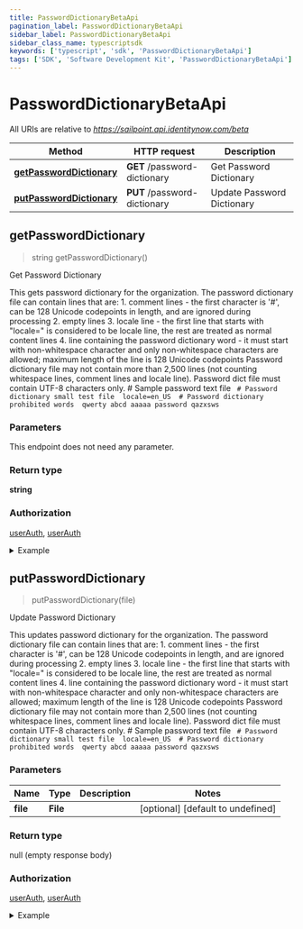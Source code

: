```yaml
---
title: PasswordDictionaryBetaApi
pagination_label: PasswordDictionaryBetaApi
sidebar_label: PasswordDictionaryBetaApi
sidebar_class_name: typescriptsdk
keywords: ['typescript', 'sdk', 'PasswordDictionaryBetaApi'] 
tags: ['SDK', 'Software Development Kit', 'PasswordDictionaryBetaApi']
---
```


# PasswordDictionaryBetaApi

All URIs are relative to *https://sailpoint.api.identitynow.com/beta*

Method | HTTP request | Description
------------- | ------------- | -------------
[**getPasswordDictionary**](PasswordDictionaryBetaApi.md#getPasswordDictionary) | **GET** /password-dictionary | Get Password Dictionary
[**putPasswordDictionary**](PasswordDictionaryBetaApi.md#putPasswordDictionary) | **PUT** /password-dictionary | Update Password Dictionary



## getPasswordDictionary

> string getPasswordDictionary()

Get Password Dictionary

This gets password dictionary for the organization. The password dictionary file can contain lines that are: 1. comment lines - the first character is \'#\', can be 128 Unicode codepoints in length, and are ignored during processing 2. empty lines 3. locale line - the first line that starts with \"locale=\" is considered to be locale line, the rest are treated as normal content lines 4. line containing the password dictionary word - it must start with non-whitespace character and only non-whitespace characters are allowed;         maximum length of the line is 128 Unicode codepoints   Password dictionary file may not contain more than 2,500 lines (not counting whitespace lines, comment lines and locale line).   Password dict file must contain UTF-8 characters only.  # Sample password text file  ```  # Password dictionary small test file  locale=en_US  # Password dictionary prohibited words  qwerty abcd aaaaa password qazxsws  ```

### Parameters

This endpoint does not need any parameter.

### Return type

**string**

### Authorization

[userAuth](https://developer.sailpoint.com/docs/api/v3/identity-security-cloud-v-3-api#authentication), [userAuth](https://developer.sailpoint.com/docs/api/v3/identity-security-cloud-v-3-api#authentication)

<details>
<summary>Example</summary>

```javascript
import { Configuration, PasswordDictionaryBetaApi } from "sailpoint-api-client";
const apiConfig = new Configuration();
const passwordDictionaryBetaApi = new PasswordDictionaryBetaApi(apiConfig);

{
  "causes" : [ {
    "localeOrigin" : "DEFAULT",
    "text" : "The request was syntactically correct but its content is semantically invalid.",
    "locale" : "en-US"
  }, {
    "localeOrigin" : "DEFAULT",
    "text" : "The request was syntactically correct but its content is semantically invalid.",
    "locale" : "en-US"
  } ],
  "messages" : [ {
    "localeOrigin" : "DEFAULT",
    "text" : "The request was syntactically correct but its content is semantically invalid.",
    "locale" : "en-US"
  }, {
    "localeOrigin" : "DEFAULT",
    "text" : "The request was syntactically correct but its content is semantically invalid.",
    "locale" : "en-US"
  } ],
  "detailCode" : "400.1 Bad Request Content",
  "trackingId" : "e7eab60924f64aa284175b9fa3309599"
}



try {
    const val = await passwordDictionaryBetaApi.getPasswordDictionary();
    
    // Below is a request that includes all optional parameters      
    // const val = await passwordDictionaryBetaApi.getPasswordDictionary();
    console.log('API called successfully. Returned data: ' + val.data);
    
} catch (error) {
    console.error('Error occurred while calling API: ', error);
}
```
</details>


## putPasswordDictionary

> putPasswordDictionary(file)

Update Password Dictionary

This updates password dictionary for the organization. The password dictionary file can contain lines that are: 1. comment lines - the first character is \'#\', can be 128 Unicode codepoints in length, and are ignored during processing 2. empty lines 3. locale line - the first line that starts with \"locale=\" is considered to be locale line, the rest are treated as normal content lines 4. line containing the password dictionary word - it must start with non-whitespace character and only non-whitespace characters are allowed;         maximum length of the line is 128 Unicode codepoints   Password dictionary file may not contain more than 2,500 lines (not counting whitespace lines, comment lines and locale line).   Password dict file must contain UTF-8 characters only.  # Sample password text file  ```  # Password dictionary small test file  locale=en_US  # Password dictionary prohibited words  qwerty abcd aaaaa password qazxsws  ```

### Parameters


Name | Type | Description  | Notes
------------- | ------------- | ------------- | -------------
 **file** | **File**|  | [optional] [default to undefined]

### Return type

null (empty response body)

### Authorization

[userAuth](https://developer.sailpoint.com/docs/api/v3/identity-security-cloud-v-3-api#authentication), [userAuth](https://developer.sailpoint.com/docs/api/v3/identity-security-cloud-v-3-api#authentication)

<details>
<summary>Example</summary>

```javascript
import { Configuration, PasswordDictionaryBetaApi } from "sailpoint-api-client";
const apiConfig = new Configuration();
const passwordDictionaryBetaApi = new PasswordDictionaryBetaApi(apiConfig);

{
  "causes" : [ {
    "localeOrigin" : "DEFAULT",
    "text" : "The request was syntactically correct but its content is semantically invalid.",
    "locale" : "en-US"
  }, {
    "localeOrigin" : "DEFAULT",
    "text" : "The request was syntactically correct but its content is semantically invalid.",
    "locale" : "en-US"
  } ],
  "messages" : [ {
    "localeOrigin" : "DEFAULT",
    "text" : "The request was syntactically correct but its content is semantically invalid.",
    "locale" : "en-US"
  }, {
    "localeOrigin" : "DEFAULT",
    "text" : "The request was syntactically correct but its content is semantically invalid.",
    "locale" : "en-US"
  } ],
  "detailCode" : "400.1 Bad Request Content",
  "trackingId" : "e7eab60924f64aa284175b9fa3309599"
}


const file : File = BINARY_DATA_HERE; //  (optional) (default to undefined)

try {
    const val = await passwordDictionaryBetaApi.putPasswordDictionary();
    
    // Below is a request that includes all optional parameters      
    // const val = await passwordDictionaryBetaApi.putPasswordDictionary(file);
    
    console.log('API called successfully.');
} catch (error) {
    console.error('Error occurred while calling API: ', error);
}
```
</details>

